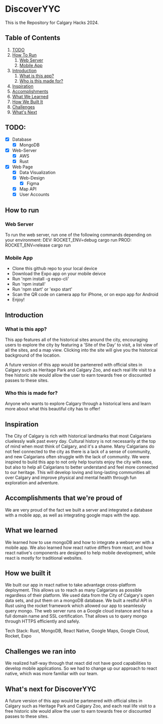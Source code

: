 # DiscoverYYC

This is the Repository for Calgary Hacks 2024.

## Table of Contents

1. [TODO](#todo)
2. [How To Run](#how-to-run)
    1. [Web Server](#web-server)
    2. [Mobile App](#mobile-app)
3. [Introduction](#introduction)
    1. [What is this app?](#what-is-this-app)
    2. [Who is this made for?](#who-is-this-made-for)
4. [Inspiration](#inspiration)
5. [Accomplishments](#accomplishments-that-were-proud-of)
6. [What We Learned](#what-we-learned)
7. [How We Built It](#how-we-built-it)
8. [Challenges](#challenges-we-ran-into)
9. [What's Next](#whats-next-for-discoveryyc)

## TODO:

- [x] Database
    - [x] MongoDB
- [x] Web-Server
    - [x] AWS
    - [x] Rust
- [x] Web Page
    - [x] Data Visualization
    - [x] Web-Design
        - [x] Figma
    - [x] Map API
    - [x] User Accounts

## How to run

### Web Server
To run the web server, run one of the following commands depending on your environment:
    DEV: ROCKET_ENV=debug cargo run
    PROD: ROCKET_ENV=release cargo run

### Mobile App

- Clone this github repo to your local device
- Download the Expo app on your mobile deivce
- Run 'npm install -g expo-cli'
- Run 'npm install'
- Run 'npm start' or 'expo start'
- Scan the QR code on camera app for iPhone, or on expo app for Android
- Enjoy!

## Introduction

### What is this app?

This app features all of the historical sites around the city, encouraging users to explore the city by featuring a 'Site of the Day' to visit, a list view of all the sites, and a map view. Clicking into the site will give you the historical background of the location.

A future version of this app would be partenered with official sites in Calgary such as Heritage Park and Calgary Zoo, and each real life visit to a free historic site would allow the user to earn towards free or discounted passes to these sites.

### Who this is made for?

Anyone who wants to explore Calgary through a historical lens and learn more about what this beautiful city has to offer!

## Inspiration

The City of Calgary is rich with historical landmarks that most Calgarians cluelessly walk past every day. Cultural history is not necessarily at the top of mind when most think of Calgary, and it's a shame. Many Calgarians do not feel connected to the city as there is a lack of a sense of community, and new Calgarians often struggle with the lack of community. We were inspired to build this app to not only help tourists enjoy the city with ease, but also to help all Calgarians to better understand and feel more connected to our heritage. This will develop loving and long-lasting communities all over Calgary and improve physical and mental health through fun exploration and adventure.

## Accomplishments that we're proud of

We are very proud of the fact we built a server and integrated a database with a mobile app, as well as integrating google maps with the app.

## What we learned

We learned how to use mongoDB and how to integrate a webserver with a mobile app. We also learned how react native differs from react, and how react native's components are designed to help mobile development, while react is mostly for traditional websites.

## How we built it

We built our app in react native to take advantage cross-platform deployment. This allows us to reach as many Calgarians as possible regardless of their platform. We used data from the City of Calgary's open data sets, and put them on a mongoDB database. We built a restful API in Rust using the rocket framework which allowed our app to seamlessly query mongo. The web server runs on a Google cloud instance and has a full domain name and SSL certification. That allows us to query mongo through HTTPS efficiently and safely.

Tech Stack: Rust, MongoDB, React Native, Google Maps, Google Cloud, Rocket, Expo

## Challenges we ran into

We realized half-way through that react did not have good capabilities to develop mobile applications. So we had to change up our approach to react native, which was more familiar with our team.

## What's next for DiscoverYYC

A future version of this app would be partenered with official sites in Calgary such as Heritage Park and Calgary Zoo, and each real life visit to a free historic site would allow the user to earn towards free or discounted passes to these sites.
